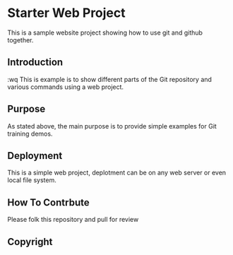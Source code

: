 # Starter Web Project

This is a sample website project showing how to use git and github
together.

## Introduction
:wq
This is example is to show different parts of the Git repository and
various commands using a web project.

## Purpose

As stated above, the main purpose is to provide simple examples for Git
training demos.

## Deployment

This is a simple web project, deplotment can be on any web server or even
local file system.

## How To Contrbute

Please folk this repository and pull for review

## Copyright

